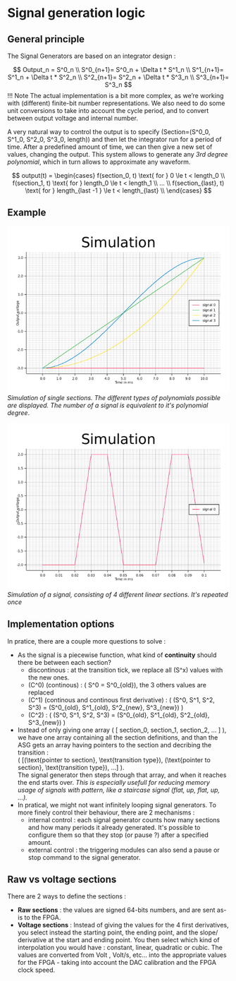 # Signal generation logic

## General principle
The Signal Generators are based on an integrator design :   


$$
Output_n = S^0_n          \\
S^0_{n+1}= S^0_n + \Delta t * S^1_n \\
S^1_{n+1}= S^1_n + \Delta t * S^2_n \\
S^2_{n+1}= S^2_n + \Delta t * S^3_n \\
S^3_{n+1}= S^3_n           
$$
!!! Note 
     The actual implementation is a bit more complex, as we’re working with (different) finite-bit number representations. We also need to do some unit conversions to take into account the cycle period, and to convert between output voltage and internal number.

A very natural way to control the output is to specify \(Section=(S^0_0, S^1_0, S^2_0, S^3_0, length)\) and then let the integrator run for a period of time. After a predefined amount of time, we can then give a new set of values, changing the output. 
This system allows to generate any *3rd degree polynomial*, which in turn allows to approximate any waveform. 

$$
     output(t) = \begin{cases}  
          f(section_0, t) \text{ for } 0 \le t < length_0 \\
          f(section_1, t) \text{ for } length_0 \le t < length_1 \\
          ... \\
          f(section_{last}, t) \text{ for } length_{last -1 } \le t < length_{last} \\
          \end{cases}
$$

## Example
![A single section](./img/simulation_single_section.png "test")
*Simulation of single sections. The different types of polynomials possible are displayed. The number of a signal is equivalent to it's polynomial degree*.


![A signal example](./img/simulation_sections.png)
*Simulation of a signal, consisting of 4 different linear sections. It's repeated once*

## Implementation options

In pratice, there are a couple more questions to solve :

- As the signal is a piecewise function, what kind of **continuity** should there be between each section?  
     - discontinous : at the transition tick, we replace all \(S^x\) values with the new ones.
     - \(C^0\) (continous) : \( S^0 = S^0_{old}\), the 3 others values are replaced 
     - \(C^1\) (continous and continous first derivative) : \( (S^0, S^1, S^2, S^3) = (S^0_{old}, S^1_{old}, S^2_{new}, S^3_{new}) \)
     - \(C^2\) : \( (S^0, S^1, S^2, S^3) = (S^0_{old}, S^1_{old}, S^2_{old}, S^3_{new}) \)
- Instead of only giving one array \( [ section_0, section_1, section_2, ... ] \), we have one array containing all the 
     section definitions, and than the ASG gets an array having pointers to the section and decribing the transition :  
     \( [(\text{pointer to section}, \text{transition type}), (\text{pointer to section}, \text{transition type}), ...] \).   
     The signal generator then steps through that array, and when it reaches the end starts over.
     *This is especially usefull for reducing memory usage of signals with pattern, like a staircase signal (flat, up, flat, up, ...).*
- In pratical, we might not want infinitely looping signal generators. To more finely control their behaviour, there are 2 mechanisms :
     - internal control : each signal generator counts how many sections and how many periods it already generated. It's possible 
          to configure them so that they stop (or pause ?) after a specified amount.
     - external control : the triggering modules can also send a pause or stop command to the signal generator.  

## Raw vs voltage sections
There are 2 ways to define the sections :

  - **Raw sections** : the values are signed 64-bits numbers, and are sent as-is to the FPGA. 
  - **Voltage sections** : Instead of giving the values for the 4 first derivatives, you select instead the starting point, the ending point, and the slope/   derivative at the start and ending point. You then select which kind of interpolation you would have : constant, linear, quadratic or cubic. The values are converted from Volt , Volt/s, etc… into the appropriate values for the FPGA - taking into account the DAC calibration and the FPGA clock speed.
